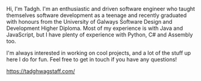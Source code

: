 Hi, I'm Tadgh. I'm an enthusiastic and driven software engineer who taught themselves software development as a teenage and recently graduated with honours from the University of Galways Software Design and Development Higher Diploma. Most of my experience is with Java and JavaScript, but I have plenty of experience with Python, C# and Assembly too. 

I'm always interested in working on cool projects, and a lot of the stuff up here I do for fun. Feel free to get in touch if you have any questions!

https://tadghwagstaff.com/
